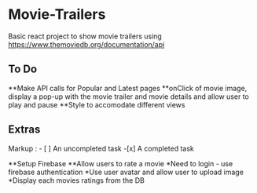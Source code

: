 # Movie-Trailers

Basic react project to show movie trailers using https://www.themoviedb.org/documentation/api

## To Do
**Make API calls for Popular and Latest pages
**onClick of movie image, display a pop-up with the movie trailer and movie details and allow user to play and pause
**Style to accomodate different views

## Extras
Markup : - [ ] An uncompleted task
         -[x] A completed task
          
**Setup Firebase
**Allow users to rate a movie 
      *Need to login - use firebase authentication
      *Use user avatar and allow user to upload image
      *Display each movies ratings from the DB
      


